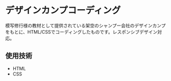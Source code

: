 # デザインカンプコーディング

模写修行様の教材として提供されている架空のシャンプー会社のデザインカンプをもとに、HTML/CSSでコーディングしたものです。レスポンシブデザイン対応。

## 使用技術

- HTML
- CSS
